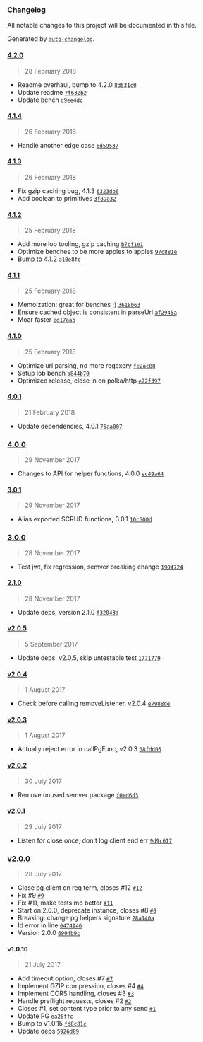 ### Changelog
All notable changes to this project will be documented in this file.

Generated by [`auto-changelog`](https://github.com/CookPete/auto-changelog).

#### [4.2.0](https://github.com/doesdev/scrud/compare/4.1.4...4.2.0)
> 28 February 2018
- Readme overhaul, bump to 4.2.0 [`8d531c0`](https://github.com/doesdev/scrud/commit/8d531c0dc5eb87a90803919ed35cc103256e029e)
- Update readme [`7f632b2`](https://github.com/doesdev/scrud/commit/7f632b2ab49caa4851d6300a6b252fd8befc74ce)
- Update bench [`d9ee4dc`](https://github.com/doesdev/scrud/commit/d9ee4dcc9184e5bcb35589b59dbc3327f10afc3d)

#### [4.1.4](https://github.com/doesdev/scrud/compare/4.1.3...4.1.4)
> 26 February 2018
- Handle another edge case [`6d59537`](https://github.com/doesdev/scrud/commit/6d595373627055f9763ce24fc9d3f18096472f75)

#### [4.1.3](https://github.com/doesdev/scrud/compare/4.1.2...4.1.3)
> 26 February 2018
- Fix gzip caching bug, 4.1.3 [`6323db6`](https://github.com/doesdev/scrud/commit/6323db641fa63786231fc20d9ff7736dd8cce31a)
- Add boolean to primitives [`3f89a32`](https://github.com/doesdev/scrud/commit/3f89a329fe9e3d9969a3179ee4cafc63ed328617)

#### [4.1.2](https://github.com/doesdev/scrud/compare/4.1.1...4.1.2)
> 25 February 2018
- Add more lob tooling, gzip caching [`b7cf1e1`](https://github.com/doesdev/scrud/commit/b7cf1e163674235e85ca0b74053fb268c66855c2)
- Optimize benches to be more apples to apples [`97c881e`](https://github.com/doesdev/scrud/commit/97c881ef14a64f469b312a54dab58e52634552b2)
- Bump to 4.1.2 [`a10e8fc`](https://github.com/doesdev/scrud/commit/a10e8fc96cee0fd5712ab7c342006108b78a129c)

#### [4.1.1](https://github.com/doesdev/scrud/compare/4.1.0...4.1.1)
> 25 February 2018
- Memoization: great for benches ;) [`3618b63`](https://github.com/doesdev/scrud/commit/3618b634d96ba0dc078877a50527e8be9581538b)
- Ensure cached object is consistent in parseUrl [`af2945a`](https://github.com/doesdev/scrud/commit/af2945a669e75cd4154377c4e2c4e48c93eb33b2)
- Moar faster [`ed17aab`](https://github.com/doesdev/scrud/commit/ed17aabc6c0d51b3eb106e5a7c4ae82320ffbc88)

#### [4.1.0](https://github.com/doesdev/scrud/compare/4.0.1...4.1.0)
> 25 February 2018
- Optimize url parsing, no more regexery [`fe2ac88`](https://github.com/doesdev/scrud/commit/fe2ac882a7677ddc9445c0dd58a0b907276f6ad4)
- Setup lob bench [`b844b70`](https://github.com/doesdev/scrud/commit/b844b7099b578fac8ae755c34c2fe253b940387f)
- Optimized release, close in on polka/http [`e72f397`](https://github.com/doesdev/scrud/commit/e72f3972d8a15b965a0e2b47cbc3c2be18c1279c)

#### [4.0.1](https://github.com/doesdev/scrud/compare/4.0.0...4.0.1)
> 21 February 2018
- Update dependencies, 4.0.1 [`76aa007`](https://github.com/doesdev/scrud/commit/76aa007f9bc0afaf4c9a6526ff55075f0683af27)

### [4.0.0](https://github.com/doesdev/scrud/compare/3.0.1...4.0.0)
> 29 November 2017
- Changes to API for helper functions, 4.0.0 [`ec49a64`](https://github.com/doesdev/scrud/commit/ec49a6415d7efa9d060f5ec19b436e036fe61305)

#### [3.0.1](https://github.com/doesdev/scrud/compare/3.0.0...3.0.1)
> 29 November 2017
- Alias exported SCRUD functions, 3.0.1 [`10c500d`](https://github.com/doesdev/scrud/commit/10c500de3ba0ccd59e6f87e5f920a20075c70550)

### [3.0.0](https://github.com/doesdev/scrud/compare/2.1.0...3.0.0)
> 28 November 2017
- Test jwt, fix regression, semver breaking change [`1904724`](https://github.com/doesdev/scrud/commit/1904724f645997a40ff2de528708b30b91fc168a)

#### [2.1.0](https://github.com/doesdev/scrud/compare/v2.0.5...2.1.0)
> 28 November 2017
- Update deps, version 2.1.0 [`f32043d`](https://github.com/doesdev/scrud/commit/f32043d78a6ef2d8aba6b03614419cdf38c93def)

#### [v2.0.5](https://github.com/doesdev/scrud/compare/v2.0.4...v2.0.5)
> 5 September 2017
- Update deps, v2.0.5, skip untestable test [`1771779`](https://github.com/doesdev/scrud/commit/17717792a6835e6961c2490658233ecc553bb2bd)

#### [v2.0.4](https://github.com/doesdev/scrud/compare/v2.0.3...v2.0.4)
> 1 August 2017
- Check before calling removeListener, v2.0.4 [`e7988de`](https://github.com/doesdev/scrud/commit/e7988de064fab0e30c27194d9504225454e27e2a)

#### [v2.0.3](https://github.com/doesdev/scrud/compare/v2.0.2...v2.0.3)
> 1 August 2017
- Actually reject error in callPgFunc, v2.0.3 [`08fdd05`](https://github.com/doesdev/scrud/commit/08fdd05288430b04019965cea3c753d1fcfb6d12)

#### [v2.0.2](https://github.com/doesdev/scrud/compare/v2.0.1...v2.0.2)
> 30 July 2017
- Remove unused semver package [`f0ed6d3`](https://github.com/doesdev/scrud/commit/f0ed6d399f789913815e056c143106ad96d211d1)

#### [v2.0.1](https://github.com/doesdev/scrud/compare/v2.0.0...v2.0.1)
> 29 July 2017
- Listen for close once, don&#x27;t log client end err [`9d9c617`](https://github.com/doesdev/scrud/commit/9d9c617c83ca827978d1b1f711f530ca7f40844e)

### [v2.0.0](https://github.com/doesdev/scrud/compare/v1.0.16...v2.0.0)
> 28 July 2017
- Close pg client on req term, closes #12 [`#12`](https://github.com/doesdev/scrud/issues/12)
- Fix #9 [`#9`](https://github.com/doesdev/scrud/issues/9)
- Fix #11, make tests mo better [`#11`](https://github.com/doesdev/scrud/issues/11)
- Start on 2.0.0, deprecate instance, closes #8 [`#8`](https://github.com/doesdev/scrud/issues/8)
- Breaking: change pg helpers signature [`28a140a`](https://github.com/doesdev/scrud/commit/28a140aeab129fb88365e2d88ec7958ec9b8f571)
- Id error in line [`6474946`](https://github.com/doesdev/scrud/commit/64749464357341fbe3b85d3875a8516dae1b94d5)
- Version 2.0.0 [`6904b9c`](https://github.com/doesdev/scrud/commit/6904b9cda6d16d4f59bb4f7b340b8b9ca71f0b30)

#### v1.0.16
> 21 July 2017
- Add timeout option, closes #7 [`#7`](https://github.com/doesdev/scrud/issues/7)
- Implement GZIP compression, closes #4 [`#4`](https://github.com/doesdev/scrud/issues/4)
- Implement CORS handling, closes #3 [`#3`](https://github.com/doesdev/scrud/issues/3)
- Handle preflight requests, closes #2 [`#2`](https://github.com/doesdev/scrud/issues/2)
- Closes #1, set content type prior to any send [`#1`](https://github.com/doesdev/scrud/issues/1)
- Update PG [`ea26ffc`](https://github.com/doesdev/scrud/commit/ea26ffc8eca8c767a71f1fb863073580455669c3)
- Bump to v1.0.15 [`fd8c81c`](https://github.com/doesdev/scrud/commit/fd8c81c1553c5a6c6d348edc2bf49e1a4be0d827)
- Update deps [`5926d89`](https://github.com/doesdev/scrud/commit/5926d89398c05a2824f3c1b8c6ca3d0141cbdc8f)

